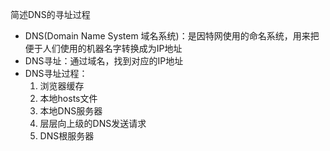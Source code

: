 简述DNS的寻址过程

- DNS(Domain Name System 域名系统)：是因特网使用的命名系统，用来把便于人们使用的机器名字转换成为IP地址
- DNS寻址：通过域名，找到对应的IP地址
- DNS寻址过程：
    1. 浏览器缓存
    2. 本地hosts文件
    3. 本地DNS服务器
    4. 层层向上级的DNS发送请求
    5. DNS根服务器
